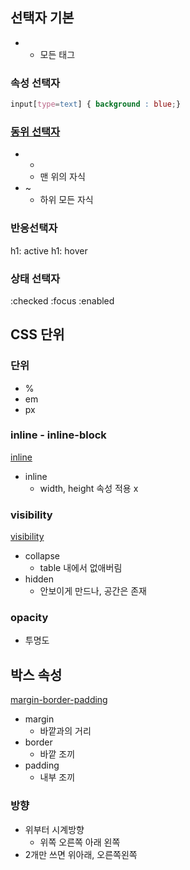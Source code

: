 ## 선택자 기본

* * 모든 태그

### 속성 선택자

```css
input[type=text] { background : blue;}
```

### [동위 선택자](./동위선택자.html)

* +
  * 맨 위의 자식
* ~
  * 하위 모든 자식

### 반응선택자

h1: active
h1: hover

### 상태 선택자

:checked
:focus
:enabled

## CSS 단위

### 단위

* %
* em
* px

### inline - inline-block

[inline](./%EC%9D%B8%EB%9D%BC%EC%9D%B8%EB%B8%94%EB%A1%9D.html)

* inline
  * width, height 속성 적용 x

### visibility

[visibility](./visibility.html)

* collapse
  * table 내에서 없애버림
* hidden    
  * 안보이게 만드나, 공간은 존재

### opacity

* 투명도

## 박스 속성

[margin-border-padding](./margin-border-padding.html)

* margin
  * 바깥과의 거리
* border
  * 바깥 조끼
* padding
  * 내부 조끼

### 방향
  * 위부터 시계방향
    * 위쪽 오른쪽 아래 왼쪽
  * 2개만 쓰면 위아래, 오른쪽왼쪽